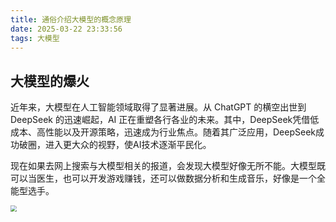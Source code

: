 ```yaml
---
title: 通俗介绍大模型的概念原理
date: 2025-03-22 23:33:56
tags: 大模型
---
```


## 大模型的爆火

近年来，大模型在人工智能领域取得了显著进展。从 ChatGPT 的横空出世到 DeepSeek 的迅速崛起，AI 正在重塑各行各业的未来。其中，DeepSeek凭借低成本、高性能以及开源策略，迅速成为行业焦点。随着其广泛应用，DeepSeek成功破圈，进入更大众的视野，使AI技术逐渐平民化。

现在如果去网上搜索与大模型相关的报道，会发现大模型好像无所不能。大模型既可以当医生，也可以开发游戏赚钱，还可以做数据分析和生成音乐，好像是一个全能型选手。

<img src="https://dmrookie-1304531716.cos.ap-guangzhou.myqcloud.com/techblog/imgs/20250322234007177.webp" style="zoom:60%;" />
